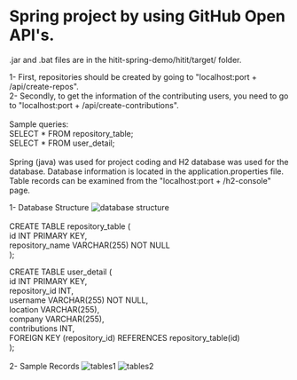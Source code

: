 # Spring project by using GitHub Open API's.  

.jar and .bat files are in the hitit-spring-demo/hitit/target/ folder.  

1- First, repositories should be created by going to "localhost:port + /api/create-repos".
<br>
2- Secondly, to get the information of the contributing users, you need to go to "localhost:port + /api/create-contributions".  
<br>
Sample queries:
<br>
SELECT * FROM repository_table;
<br>
SELECT * FROM user_detail;  
<br>
Spring (java) was used for project coding and H2 database was used for the database. Database information is located in the application.properties file. Table records can be examined from the "localhost:port + /h2-console" page.  

1- Database Structure
![database structure](https://github.com/kemoek/hitit-spring-demo/assets/59113696/886b202e-f087-4f09-922c-8467fb6c986f)
<br>  
CREATE TABLE repository_table ( <br>
                            id INT PRIMARY KEY, <br>
                            repository_name VARCHAR(255) NOT NULL <br>
);

CREATE TABLE user_detail ( <br>
                      id INT PRIMARY KEY, <br>
                      repository_id INT, <br>
                      username VARCHAR(255) NOT NULL, <br>
                      location VARCHAR(255), <br>
                      company VARCHAR(255), <br>
                      contributions INT, <br>
                      FOREIGN KEY (repository_id) REFERENCES repository_table(id) <br>
);  
<br>
2- Sample Records
![tables1](https://github.com/kemoek/hitit-spring-demo/assets/59113696/14a946e2-dbba-498b-a55f-d5ff85f31d9b)
![tables2](https://github.com/kemoek/hitit-spring-demo/assets/59113696/e49c1a5e-4cb1-43a9-9fbb-e0faca24ad58)
